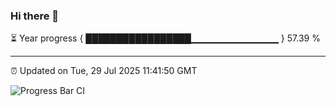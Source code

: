### Hi there 👋

⏳ Year progress { █████████████████▁▁▁▁▁▁▁▁▁▁▁▁▁ } 57.39 %

---

⏰ Updated on Tue, 29 Jul 2025 11:41:50 GMT

![Progress Bar CI](https://github.com/IshwaranRudhara/GIT-ACTION/workflows/Progress%20Bar%20CI/badge.svg)
